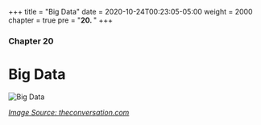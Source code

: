 +++
title = "Big Data"
date = 2020-10-24T00:23:05-05:00
weight = 2000
chapter = true
pre = "<b>20. </b>"
+++

### Chapter 20

# Big Data

![Big Data](https://miro.medium.com/max/800/1*cDO5wuA0NdevLb45zHRvog.jpeg)

<cite>[Image Source: theconversation.com](https://towardsdatascience.com/what-is-big-data-lets-answer-this-question-933b94709caf)</cite>